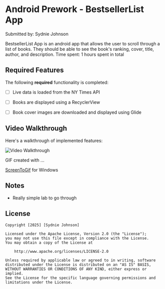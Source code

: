 # Android Prework - BestsellerList App

Submitted by: Sydnie Johnson

BestsellerList App is an android app that allows the user to scroll through a list of books. They should be able to see the book's ranking, cover, title, author, and description.
Time spent: 1 hours spent in total

## Required Features

The following **required** functionality is completed:

* [ ] Live data is loaded from the NY Times API
* [ ] Books are displayed using a RecyclerView
* [ ]  Book cover images are downloaded and displayed using Glide


## Video Walkthrough

Here's a walkthrough of implemented features:

<img src='https://imgur.com/a/vnCH8kB.gif' title='Video Walkthrough' width='' alt='Video Walkthrough' />

<!-- Replace this with whatever GIF tool you used! -->
GIF created with ...  

[ScreenToGif](https://www.screentogif.com/) for Windows


## Notes

- Really simple lab to go through 

## License

    Copyright [2025] [Sydnie Johnson]

    Licensed under the Apache License, Version 2.0 (the "License");
    you may not use this file except in compliance with the License.
    You may obtain a copy of the License at

        http://www.apache.org/licenses/LICENSE-2.0

    Unless required by applicable law or agreed to in writing, software
    distributed under the License is distributed on an "AS IS" BASIS,
    WITHOUT WARRANTIES OR CONDITIONS OF ANY KIND, either express or implied.
    See the License for the specific language governing permissions and
    limitations under the License.
